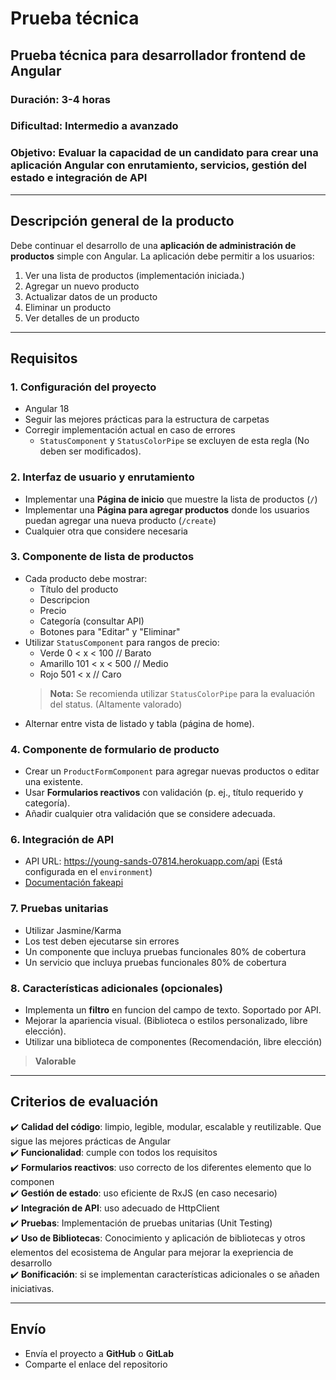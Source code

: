 # Prueba técnica

## Prueba técnica para desarrollador frontend de Angular

### **Duración**: 3-4 horas

### **Dificultad**: Intermedio a avanzado

### **Objetivo**: Evaluar la capacidad de un candidato para crear una aplicación Angular con enrutamiento, servicios, gestión del estado e integración de API

---

## Descripción general de la producto

Debe continuar el desarrollo de una **aplicación de administración de productos** simple con Angular. La aplicación debe permitir a los usuarios:

1. Ver una lista de productos (implementación iniciada.)
2. Agregar un nuevo producto
3. Actualizar datos de un producto
4. Eliminar un producto
5. Ver detalles de un producto

---

## Requisitos

### 1. Configuración del proyecto

- Angular 18
- Seguir las mejores prácticas para la estructura de carpetas
- Corregir implementación actual en caso de errores
  - `StatusComponent` y `StatusColorPipe` se excluyen de esta regla (No deben ser modificados).

### 2. Interfaz de usuario y enrutamiento

- Implementar una **Página de inicio** que muestre la lista de productos (`/`)
- Implementar una **Página para agregar productos** donde los usuarios puedan agregar una nueva producto (`/create`)
- Cualquier otra que considere necesaria

### 3. Componente de lista de productos

- Cada producto debe mostrar:
  - Título del producto
  - Descripcion
  - Precio
  - Categoría (consultar API)
  - Botones para "Editar" y "Eliminar"
- Utilizar `StatusComponent` para rangos de precio:
  - Verde 0 < x < 100 // Barato
  - Amarillo 101 < x < 500 // Medio
  - Rojo 501 < x // Caro
  > **Nota:** Se recomienda utilizar `StatusColorPipe` para la evaluación del status. (Altamente valorado)
- Alternar entre vista de listado y tabla (página de home).

### 4. Componente de formulario de producto

- Crear un `ProductFormComponent` para agregar nuevas productos o editar una existente.
- Usar **Formularios reactivos** con validación (p. ej., título requerido y categoría).
- Añadir cualquier otra validación que se considere adecuada.

### 6. Integración de API

- API URL: <https://young-sands-07814.herokuapp.com/api> (Está configurada en el `environment`)
- [Documentación fakeapi](https://fakeapi.platzi.com/)

### 7. Pruebas unitarias

- Utilizar Jasmine/Karma
- Los test deben ejecutarse sin errores
- Un componente que incluya pruebas funcionales 80% de cobertura
- Un servicio que incluya pruebas funcionales 80% de cobertura

### 8. Características adicionales (opcionales)

- Implementa un **filtro** en funcion del campo de texto. Soportado por API.
- Mejorar la apariencia visual. (Biblioteca o estilos personalizado, libre elección).
- Utilizar una biblioteca de componentes (Recomendación, libre elección)

> **Valorable**

---

## Criterios de evaluación

✔️ **Calidad del código**: limpio, legible, modular, escalable y reutilizable. Que sigue las mejores prácticas de Angular\
✔️ **Funcionalidad**: cumple con todos los requisitos\
✔️ **Formularios reactivos**: uso correcto de los diferentes elemento que lo componen\
✔️ **Gestión de estado**: uso eficiente de RxJS (en caso necesario)\
✔️ **Integración de API**: uso adecuado de HttpClient\
✔️ **Pruebas**: Implementación de pruebas unitarias (Unit Testing)\
✔️ **Uso de Bibliotecas**: Conocimiento y aplicación de bibliotecas y otros elementos del ecosistema de Angular para mejorar la exepriencia de desarrollo\
✔️ **Bonificación**: si se implementan características adicionales o se añaden iniciativas.

---

## Envío

- Envía el proyecto a **GitHub** o **GitLab**
- Comparte el enlace del repositorio
